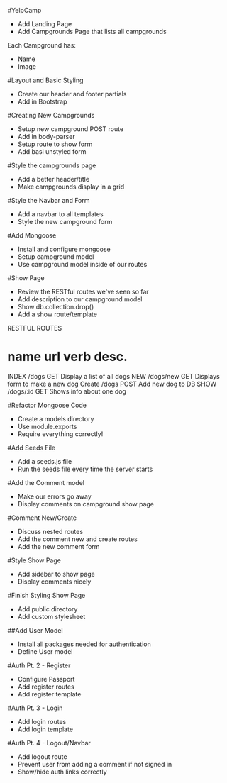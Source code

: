 #YelpCamp

*   Add Landing Page
*   Add Campgrounds Page that lists all campgrounds

Each Campground has:
*   Name
*   Image


#Layout and Basic Styling
*   Create our header and footer partials
*   Add in Bootstrap


#Creating New Campgrounds
*   Setup new campground POST route
*   Add in body-parser
*   Setup route to show form
*   Add basi unstyled form


#Style the campgrounds page
*   Add a better header/title
*   Make campgrounds display in a grid


#Style the Navbar and Form
*   Add a navbar to all templates
*   Style the new campground form


#Add Mongoose
*   Install and configure mongoose
*   Setup campground model
*   Use campground model inside of our routes


#Show Page
*   Review the RESTful routes we've seen so far
*   Add description to our campground model
*   Show db.collection.drop()
*   Add a show route/template

RESTFUL ROUTES

name    url             verb        desc.
==============================================
INDEX   /dogs           GET          Display a list of all dogs
NEW     /dogs/new       GET         Displays form to make a new dog
Create  /dogs           POST        Add new dog to DB
SHOW    /dogs/:id       GET         Shows info about one dog

#Refactor Mongoose Code
*   Create a models directory
*   Use module.exports
*   Require everything correctly!

#Add Seeds File
*   Add a seeds.js file
*   Run the seeds file every time the server starts

#Add the Comment model
*   Make our errors go away
*   Display comments on campground show page

#Comment New/Create
*   Discuss nested routes
*   Add the comment new and create routes
*   Add the new comment form

#Style Show Page
*   Add sidebar to show page
*   Display comments nicely

#Finish Styling Show Page
*   Add public directory
*   Add custom stylesheet

##Add User Model
*   Install all packages needed for authentication
*   Define User model

#Auth Pt. 2 - Register
*   Configure Passport
*   Add register routes
*   Add register template

#Auth Pt. 3 - Login
*   Add login routes
*   Add login template

#Auth Pt. 4 - Logout/Navbar
*   Add logout route
*   Prevent user from adding a comment if not signed in
*   Show/hide auth links correctly
